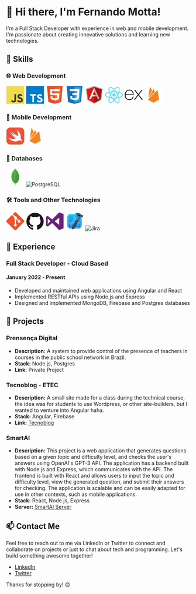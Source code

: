 # 👋 Hi there, I'm Fernando Motta!

I'm a Full Stack Developer with experience in web and mobile development. I'm passionate about creating innovative solutions and learning new technologies.

## 🚀 Skills

### 🌐 Web Development
<p align="left">
  <img src="https://raw.githubusercontent.com/devicons/devicon/master/icons/javascript/javascript-original.svg" alt="JavaScript" height="50" />
  <img src="https://raw.githubusercontent.com/devicons/devicon/master/icons/typescript/typescript-original.svg" alt="TypeScript" height="50" />
  <img src="https://raw.githubusercontent.com/devicons/devicon/master/icons/html5/html5-original.svg" alt="HTML5" height="50" />
  <img src="https://raw.githubusercontent.com/devicons/devicon/master/icons/css3/css3-original.svg" alt="CSS3" height="50" />
  <img src="https://raw.githubusercontent.com/devicons/devicon/master/icons/angularjs/angularjs-original.svg" alt="AngularJS" height="50" />
  <img src="https://raw.githubusercontent.com/devicons/devicon/master/icons/react/react-original.svg" alt="React" height="50" />
  <img src="https://raw.githubusercontent.com/devicons/devicon/master/icons/express/express-original.svg" alt="Express" height="50" />
  <img src="https://raw.githubusercontent.com/devicons/devicon/master/icons/firebase/firebase-plain.svg" alt="Firebase" height="50" />
</p>

### 📱 Mobile Development
<p align="left">
  <img src="https://raw.githubusercontent.com/devicons/devicon/master/icons/swift/swift-original.svg" alt="Swift" height="50" />
  <img src="https://raw.githubusercontent.com/devicons/devicon/master/icons/firebase/firebase-plain.svg" alt="Firebase" height="50" />
</p>

### 💾 Databases
<p align="left">
  <img src="https://raw.githubusercontent.com/devicons/devicon/master/icons/mongodb/mongodb-original.svg" alt="MongoDB" height="50" />
  <img src="https://cdn.jsdelivr.net/gh/devicons/devicon/icons/postgresql/postgresql-original.svg" alt="PostgreSQL" height="50" />
</p>

### 🛠️ Tools and Other Technologies
<p align="left">
  <img src="https://raw.githubusercontent.com/devicons/devicon/master/icons/git/git-original.svg" alt="Git" height="50" />
  <img src="https://raw.githubusercontent.com/devicons/devicon/master/icons/github/github-original.svg" alt="GitHub" height="50" />
  <img src="https://raw.githubusercontent.com/devicons/devicon/master/icons/visualstudio/visualstudio-plain.svg" alt="Visual Studio Code" height="50" />
  <img src="https://raw.githubusercontent.com/devicons/devicon/master/icons/xcode/xcode-original.svg" alt="Xcode" height="50" />
  <img src="https://cdn.jsdelivr.net/gh/devicons/devicon/icons/jira/jira-original.svg" alt="Jira" height="50" />
</p>

## 🔭 Experience

### Full Stack Developer - Cloud Based
#### January 2022 - Present

- Developed and maintained web applications using Angular and React
- Implemented RESTful APIs using Node.js and Express
- Designed and implemented MongoDB, Firebase and Postgres databases

## 🌱 Projects

### Prensença Digital

- **Description:** A system to provide control of the presence of teachers in courses in the public school network in Brazil.
- **Stack:** Node.js, Postgres
- **Link:** Private Project

### Tecnoblog - ETEC

- **Description:** A small site made for a class during the technical course, the idea was for students to use Wordpress, or other site-builders, but I wanted to venture into Angular haha.
- **Stack:** Angular, Firebase
- **Link:** [Tecnoblog](https://fire-tecnoblog.web.app/home)

### SmartAI

- **Description:** This project is a web application that generates questions based on a given topic and difficulty level, and checks the user's answers using OpenAI's GPT-3 API. The application has a backend built with Node.js and Express, which communicates with the API. The frontend is built with React and allows users to input the topic and difficulty level, view the generated question, and submit their answers for checking. The application is scalable and can be easily adapted for use in other contexts, such as mobile applications.
- **Stack:** React, Node.js, Express
- **Server:** [SmartAI Server](https://github.com/FeMotta/server-smartai)

## 📫 Contact Me

Feel free to reach out to me via LinkedIn or Twitter to connect and collaborate on projects or just to chat about tech and programming. Let's build something awesome together!

- [LinkedIn](https://www.linkedin.com/in/fernando-motta-dev/)
- [Twitter](https://twitter.com/feemoottaa)

Thanks for stopping by! 😊
